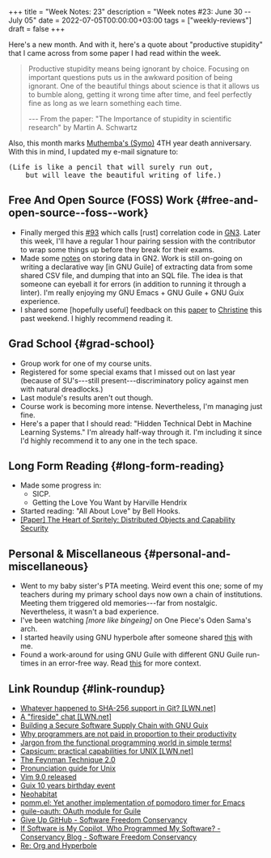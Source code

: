 +++
title = "Week Notes: 23"
description = "Week notes #23: June 30 -- July 05"
date = 2022-07-05T00:00:00+03:00
tags = ["weekly-reviews"]
draft = false
+++

Here's a new month.
And with it, here's a quote about "productive stupidity" that I came across from some paper I had read within the week.

> Productive stupidity means being ignorant by choice.
> Focusing on important questions puts us in the awkward position of being ignorant.
> One of the beautiful things about science is that it allows us to bumble along, getting it wrong time after time, and feel perfectly fine as long as we learn something each time.
>
> --- From the paper: "The Importance of stupidity in scientific research" by Martin A. Schwartz

Also, this month marks [Muthemba's (Symo)](https://symonmuthemba.github.io/symonmk.com/index.html) 4TH year death anniversary.
With this in mind, I updated my e-mail signature to:

<pre>
(Life is like a pencil that will surely run out,
    but will leave the beautiful writing of life.)
</pre>


## Free And Open Source (FOSS) Work {#free-and-open-source--foss--work}

-   Finally merged this [#93](https://github.com/genenetwork/genenetwork3/pull/93) which calls [rust] correlation code in [GN3](https://github.com/genenetwork/genenetwork3).
    Later this week, I'll have a regular 1 hour pairing session with the contributor to wrap some things up before they break for their exams.
-   Made some [notes](https://github.com/genenetwork/gn-gemtext-threads/commit/e467f17e634b58ae13e90558c7d1c827336f1a97) on storing data in GN2.
    Work is still on-going on writing a declarative way [in GNU Guile] of extracting data from some shared CSV file, and dumping that into an SQL file.
    The idea is that someone can eyeball it for errors (in addition to running it through a linter).
    I'm really enjoying my GNU Emacs + GNU Guile + GNU Guix experience.
-   I shared some [hopefully useful] feedback on this [paper](https://spritely.institute/static/papers/spritely-core.html) to [Christine](https://twitter.com/dustyweb) this past weekend.
    I highly recommend reading it.


## Grad School {#grad-school}

-   Group work for one of my course units.
-   Registered for some special exams that I missed out on last year (because of SU's---still present---discriminatory policy against men with natural dreadlocks.)
-   Last module's results aren't out though.
-   Course work is becoming more intense.
    Nevertheless, I'm managing just fine.
-   Here's a paper that I should read: "Hidden Technical Debt in Machine Learning Systems."
    I'm already half-way through it.
    I'm including it since I'd highly recommend it to any one in the tech space.


## Long Form Reading {#long-form-reading}

-   Made some progress in:
    -   SICP.
    -   Getting the Love You Want by Harville Hendrix
-   Started reading: "All About Love" by Bell Hooks.
-   [[Paper] The Heart of Spritely: Distributed Objects and Capability Security](https://spritely.institute/static/papers/spritely-core.html)


## Personal &amp; Miscellaneous {#personal-and-miscellaneous}

-   Went to my baby sister's PTA meeting.
    Weird event this one; some of my teachers during my primary school days now own a chain of institutions.
    Meeting them triggered old memories---far from nostalgic.
    Nevertheless, it wasn't a bad experience.
-   I've been watching _[more like bingeing]_ on One Piece's Oden Sama's arch.
-   I started heavily using GNU hyperbole after someone shared [this](https://list.orgmode.org/87pmj2ykwb.fsf@posteo.net/) with me.
-   Found a work-around for using GNU Guile with different GNU Guile run-times in an error-free way.
    Read [this](https://lists.gnu.org/archive/html/guile-user/2022-07/msg00020.html) for more context.


## Link Roundup {#link-roundup}

-   [Whatever happened to SHA-256 support in Git? [LWN.net]​](https://lwn.net/Articles/898522/)
-   [A "fireside" chat [LWN.net]​](https://lwn.net/Articles/899182/)
-   [Building a Secure Software Supply Chain with GNU Guix](https://programming-journal.org/2023/7/1/)
-   [Why programmers are not paid in proportion to their productivity](https://www.johndcook.com/blog/2009/12/23/why-programmers-are-not-paid-in-proportion-to-their-productivity/)
-   [Jargon from the functional programming world in simple terms!](https://github.com/hemanth/functional-programming-jargon)
-   [Capsicum: practical capabilities for UNIX [LWN.net]​](https://lwn.net/Articles/482858/)
-   [The Feynman Technique 2.0](https://www.inerize.com/the-feynman-technique-2-0/)
-   [Pronunciation guide for Unix](https://ss64.com/bash/syntax-pronounce.html)
-   [Vim 9.0 released](https://www.vim.org/vim90.php)
-   [Guix 10 years birthday event](https://framadate.org/J6ho6nHqar5nXhLO)
-   [Neohabitat](https://frandallfarmer.github.io/neohabitat-doc/docs/)
-   [pomm.el: Yet another implementation of pomodoro timer for Emacs](https://github.com/SqrtMinusOne/pomm.el)
-   [guile-oauth: OAuth module for Guile](https://github.com/aconchillo/guile-oauth/)
-   [Give Up GitHub - Software Freedom Conservancy](https://sfconservancy.org/GiveUpGitHub/)
-   [If Software is My Copilot, Who Programmed My Software? - Conservancy Blog - Software Freedom Conservancy](https://sfconservancy.org/blog/2022/feb/03/github-copilot-copyleft-gpl/)
-   [Re: Org and Hyperbole](https://list.orgmode.org/87pmj2ykwb.fsf@posteo.net/)

